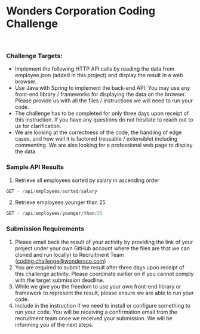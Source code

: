 # Wonders Corporation Coding Challenge
​
### Challenge Targets:
* Implement the following HTTP API calls by reading the data from employee.json (added in this project) and display the result in a web browser. 
* Use Java with Spring to implement the back-end API. You may use any front-end library / frameworks for displaying the data on the browser. Please provide us with all the files / instructions we will need to run your code.
* The challenge has to be completed for only three days upon receipt of this instruction. If you have any questions do not hesitate to reach out to us for clarification.
* We are looking at the correctness of the code, the handling of edge cases, and how well it is factored (reusable / extensible) including commenting. We are also looking for a professional web page to display the data. 
​
### Sample API Results
1. Retrieve all employees sorted by salary in ascending order
```java
GET - /api/employees/sorted/salary
```
2. Retrieve employees younger than 25
```java
GET - /api/employees/younger/than/25
```
###  Submission Requirements
1. Please email back the result of your activity by providing the link of your project under your own GitHub account where the files are that we can cloned and run locally) to Recruitment Team ([coding.challenge@wondersco.com](email:coding.challenge@wondersco.com))
2. You are required to submit the result after three days upon receipt of this challenge activity. Please coordinate earlier on if you cannot comply with the target submission deadline.
3. While we give you the freedom to use your own front-end library or framework to represent the result, please ensure we are able to run your code.
4. Include in the instruction if we need to install or configure something to run your code.
You will be receiving a confirmation email from the recruitment team once we received your submission. We will be informing you of the next steps.
